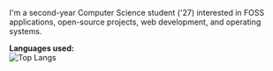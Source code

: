 I'm a second-year Computer Science student ('27) interested in FOSS applications, open-source projects, web development, and operating systems.

<b>Languages used:</b>
<br>![Top Langs](https://github-readme-stats.vercel.app/api/top-langs/?username=anuraghazra&layout=compact&theme=dark)
